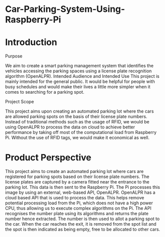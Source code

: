 # Car-Parking-System-Using-Raspberry-Pi
# Introduction

Purpose 

We aim to create a smart parking management system that identifies the vehicles accessing the parking spaces using a license plate recognition algorithm (OpenALPR).
Intended Audience and Intended Use
This project is mainly intended for the general public. It would be helpful for people with busy schedules and would make their lives a little more simpler when it comes to searching for a parking spot.

Project Scope

This project aims upon creating an automated parking lot where the cars are allowed parking spots on the basis of their license plate numbers. Instead of traditional methods such as the usage of RFID, we would be using OpenALPR to process the data on cloud to achieve better performance by taking off most of the computational load from Raspberry Pi. Without the use of RFID tags, we would make it economical as well.

# Product Perspective

This project aims to create an automated parking lot where cars are registered for parking spots based on their license plate numbers. The license plates are captured by a camera fitted near the entrance to the parking lot. This data is then sent to the Raspberry Pi. The Pi processes this image by using an external, web-based API, OpenALPR. OpenALPR has a cloud based API that is used to process the data. This helps remove potential processing load from the Pi, which does not have a high power CPU, thus allowing us to execute complex algorithms on the Pi. The API recognises the number plate using its algorithms and returns the plate number hence extracted. The number is then used to allot a parking spot to the car. When the car reaches the exit, it is removed from the spot list and the spot is then indicated as being empty, free to be allocated to other cars.
